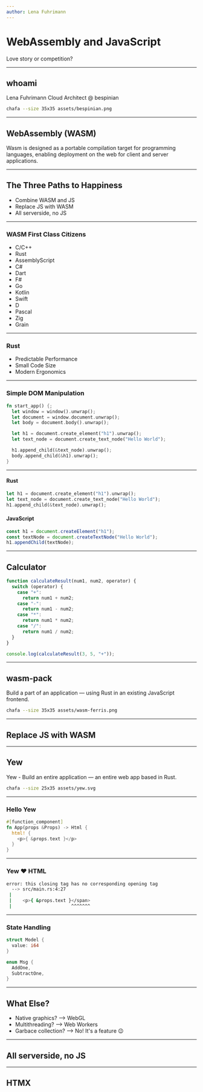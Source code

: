 ```yaml
---
author: Lena Fuhrimann
---
```


# WebAssembly and JavaScript

Love story or competition?

---

## whoami

Lena Fuhrimann
Cloud Architect @ bespinian

```bash
chafa --size 35x35 assets/bespinian.png
```

---

## WebAssembly (WASM)

Wasm is designed as a portable compilation target for programming languages, enabling deployment on the web for client and server applications.

<!--
Efficient and fast: aims to execute at native speed by taking advantage of common hardware capabilities
Open and debuggable: is designed to be pretty-printed in a textual format for debugging, testing, experimenting, optimizing, learning, teaching, and writing programs by hand.
Safe: describes a memory-safe, sandboxed execution environment.
Part of the open web platform: access browser functionality through the same Web APIs accessible from JavaScript.
-->

---

## The Three Paths to Happiness

- Combine WASM and JS
- Replace JS with WASM
- All serverside, no JS

---

### WASM First Class Citizens

- C/C++
- Rust
- AssemblyScript
- C#
- Dart
- F#
- Go
- Kotlin
- Swift
- D
- Pascal
- Zig
- Grain

<!--
No JavaScript! But can be called from there.
AssemblyScript is like TypeScript for WASM.
Many of these have heavy runtimes.
They are mostly different from the high level languages we are used to.
-->

---

### Rust

- Predictable Performance
- Small Code Size
- Modern Ergonomics

---

### Simple DOM Manipulation

```rust
fn start_app() {;
  let window = window().unwrap();
  let document = window.document.unwrap();
  let body = document.body().unwrap();

  let h1 = document.create_element("h1").unwrap();
  let text_node = document.create_text_node("Hello World");

  h1.append_child(&text_node).unwrap();
  body.append_child(&h1).unwrap();
}
```

---

#### Rust

```rust
let h1 = document.create_element("h1").unwrap();
let text_node = document.create_text_node("Hello World");
h1.append_child(&text_node).unwrap();
```

#### JavaScript

```javascript
const h1 = document.createElement("h1");
const textNode = document.createTextNode("Hello World");
h1.appendChild(textNode);
```

<!--
Looks like JS (but without the weird language quirks)
Obviously, this is not how we write JS nor Rust today.
-->

---

## Calculator

```javascript
function calculateResult(num1, num2, operator) {
  switch (operator) {
    case "+":
      return num1 + num2;
    case "-":
      return num1 - num2;
    case "*":
      return num1 * num2;
    case "/":
      return num1 / num2;
  }
}

console.log(calculateResult(3, 5, "+"));
```

---

## wasm-pack

Build a part of an application — using Rust in an existing JavaScript frontend.

```bash
chafa --size 35x35 assets/wasm-ferris.png
```

<!--
npm init rust-webpack calculator-wasm
-->

---

## Replace JS with WASM

---

## Yew

Yew - Build an entire application — an entire web app based in Rust.

```bash
chafa --size 25x35 assets/yew.svg
```

---

### Hello Yew

```rust
#[function_component]
fn App(props &Props) -> Html {
  html! {
    <p>{ &props.text }</p>
  }
}
```

---

### Yew ❤️ HTML

```bash
error: this closing tag has no corresponding opening tag
  --> src/main.rs:4:27
 |
 |    <p>{ &props.text }</span>
 |                      ^^^^^^^
```

---

### State Handling

```rust
struct Model {
  value: i64
}

enum Msg {
  AddOne,
  SubtractOne,
}
```

---

## What Else?

- Native graphics? --> WebGL
- Multithreading? --> Web Workers
- Garbace collection? --> No! It's a feature 😉

---

## All serverside, no JS

---

## HTMX

<!--
https://htmx.org/
-->
